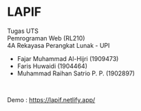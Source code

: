 # LAPIF
Tugas UTS <br>
Pemrograman Web (RL210) <br>
4A Rekayasa Perangkat Lunak - UPI

- Fajar Muhammad Al-Hijri (1909473)
- Faris Huwaidi (1904464)
- Muhammad Raihan Satrio P. P. (1902897)
<br>

Demo : https://lapif.netlify.app/
